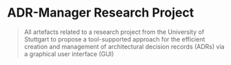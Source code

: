 # ADR-Manager Research Project
> All artefacts related to a research project from the University of Stuttgart to propose a tool-supported approach for the efficient creation and management of architectural decision records (ADRs) via a graphical user interface (GUI)
